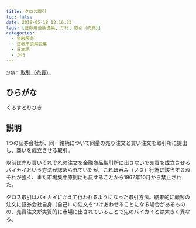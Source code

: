 ```yaml
---
title: クロス取引
toc: false
date: 2018-05-18 13:16:23
tags: [证券用语解说集, か行, 取引（売買）]
categories:
  - 金融服务
  - 证券用语解说集
  - 日本語
  - か行
---
```


`分類：` [取引（売買）](/tags/取引（売買）/)

## ひらがな

くろすとりひき

## 説明

1つの証券会社が、同一銘柄について同量の売り注文と買い注文を取引所に提出し、商いを成立させる取引。

以前は売り買いそれぞれの注文を金融商品取引所に出さないで売買を成立させるバイカイという方法が認められていたが、これは呑み（ノミ）行為に該当するおそれが強く、また市場集中原則にも反することから1967年10月から禁止された。

クロス取引はバイカイにかえて行われるようになった取引方法。結果的に顧客の注文に証券会社自身（自己）の注文をつけあわせることになる場合があるものの、売買注文が実質的に市場に出されていることで先のバイカイとは大きく異なる。

